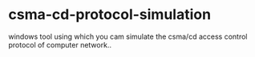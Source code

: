 # csma-cd-protocol-simulation
windows tool using which you cam simulate the csma/cd access control protocol of computer network..
